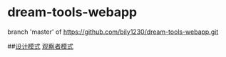 
# dream-tools-webapp
 branch 'master' of https://github.com/bily1230/dream-tools-webapp.git


##[设计模式](https://github.com/bily1230/dream-tools-webapp/blob/master/src/main/java/com/dream/patterns/README.md)
  [观察者模式](https://github.com/bily1230/dream-tools-webapp/blob/master/src/main/java/com/dream/patterns/README.md "观察者模式") 		